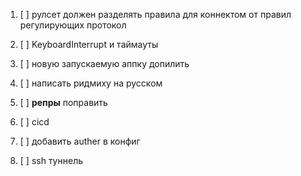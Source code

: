 1. [ ] рулсет должен разделять правила для коннектом от правил регулирующих протокол
1. [ ] KeyboardInterrupt и таймауты
1. [ ] новую запускаемую аппку допилить
1. [ ] написать ридмиху на русском
1. [ ] __репры__ поправить
1. [ ] cicd

1. [ ] добавить auther в конфиг
1. [ ] ssh туннель

